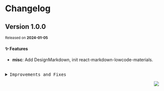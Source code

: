 <a name="readme-top"></a>

# Changelog

## Version 1.0.0

<sup>Released on **2024-01-05**</sup>

#### ✨ Features

- **misc**: Add DesignMarkdown, init react-markdown-lowcode-materials.

<br/>

<details>
<summary><kbd>Improvements and Fixes</kbd></summary>

#### What's improved

- **misc**: Add DesignMarkdown ([d604a37](https://github.com/yuntijs/lowcode-materials/commit/d604a37))
- **misc**: Init react-markdown-lowcode-materials ([23fab07](https://github.com/yuntijs/lowcode-materials/commit/23fab07))

</details>

<div align="right">

[![](https://img.shields.io/badge/-BACK_TO_TOP-151515?style=flat-square)](#readme-top)

</div>
